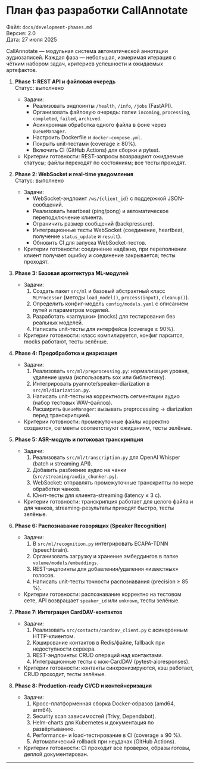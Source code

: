 # План фаз разработки CallAnnotate

Файл: `docs/development-phases.md`  
Версия: 2.0  
Дата: 27 июля 2025  

CallAnnotate — модульная система автоматической аннотации аудиозаписей. Каждая фаза — небольшая, измеримая итерация с чётким набором задач, критериев успешности и ожидаемых артефактов.

1. **Phase 1: REST API и файловая очередь**  
   Статус: выполнено  
   - Задачи:  
     - Реализовать эндпоинты `/health`, `/info`, `/jobs` (FastAPI).  
     - Организовать файловую очередь: папки `incoming`, `processing`, `completed`, `failed`, `archived`.  
     - Асинхронная обработка одного файла в фоне через `QueueManager`.  
     - Настроить Dockerfile и `docker-compose.yml`.  
     - Покрыть unit-тестами (coverage ≥ 80%).  
     - Включить CI (GitHub Actions) для сборки и pytest.  
   - Критерии готовности: REST-запросы возвращают ожидаемые статусы; файлы переходят по состояниям; все тесты проходят.

2. **Phase 2: WebSocket и real-time уведомления**  
   Статус: выполнено  
   - Задачи:  
     - WebSocket-эндпоинт `/ws/{client_id}` с поддержкой JSON-сообщений.  
     - Реализовать heartbeat (ping/pong) и автоматическое переподключение клиента.  
     - Ограничить размер сообщений (backpressure).  
     - Интеграционные тесты WebSocket (соединение, heartbeat, получение `status_update` и `result`).  
     - Обновить CI для запуска WebSocket-тестов.  
   - Критерии готовности: соединение надёжно, при переполнении клиент получает ошибку и соединение закрывается; тесты проходят.

3. **Phase 3: Базовая архитектура ML-модулей**  
   - Задачи:  
     1. Создать пакет `src/ml` и базовый абстрактный класс `MLProcessor` (методы `load_model()`, `process(input)`, `cleanup()`).  
     2. Определить конфиг-модель `config/models.yaml` с описанием путей и параметров моделей.  
     3. Разработать «заглушки» (mocks) для тестирования без реальных моделей.  
     4. Написать unit-тесты для интерфейса (coverage ≥ 90%).  
   - Критерии готовности: класс компилируется, конфиг парсится, mocks работают, тесты зелёные.

4. **Phase 4: Предобработка и диаризация**  
   - Задачи:  
     1. Реализовать `src/ml/preprocessing.py`: нормализация уровня, удаление шума (использовать sox или библиотеку).  
     2. Интегрировать pyannote/speaker-diarization в `src/ml/diarization.py`.  
     3. Написать unit-тесты на корректность сегментации аудио (набор тестовых WAV-файлов).  
     4. Расширить `QueueManager`: вызывать preprocessing → diarization перед транскрипцией.  
   - Критерии готовности: промежуточные файлы корректно создаются, сегменты соответствуют ожиданиям, тесты зелёные.

5. **Phase 5: ASR-модуль и потоковая транскрипция**  
   - Задачи:  
     1. Реализовать `src/ml/transcription.py` для OpenAI Whisper (batch и streaming API).  
     2. Добавить разбиение аудио на чанки (`src/streaming/audio_chunker.py`).  
     3. WebSocket: отправлять промежуточные транскрипты по мере обработки чанков.  
     4. Юнит-тесты для клиента-streaming (latency ≤ 3 с).  
   - Критерии готовности: транскрипция работает для целого файла и для чанков, streaming-результаты приходят быстро, тесты зелёные.

6. **Phase 6: Распознавание говорящих (Speaker Recognition)**  
   - Задачи:  
     1. В `src/ml/recognition.py` интегрировать ECAPA-TDNN (speechbrain).  
     2. Организовать загрузку и хранение эмбеддингов в папке `volume/models/embeddings`.  
     3. REST-эндпоинты для добавления/удаления «известных» голосов.  
     4. Написать unit-тесты точности распознавания (precision ≥ 85 %).  
   - Критерии готовности: распознавание корректно на тестовом сете, API возвращает `speaker_id` или `unknown`, тесты зелёные.

7. **Phase 7: Интеграция CardDAV-контактов**  
   - Задачи:  
     1. Реализовать `src/contacts/carddav_client.py` с асинхронным HTTP-клиентом.  
     2. Кэширование контактов в Redis/файле, fallback при недоступности сервера.  
     3. REST-эндпоинты: CRUD операций над контактами.  
     4. Интеграционные тесты с мок-CardDAV (pytest-aioresponses).  
   - Критерии готовности: контакты синхронизируются, кэш работает, CRUD проходит, тесты зелёные.

8. **Phase 8: Production-ready CI/CD и контейнеризация**  
    - Задачи:  
      1. Кросс-платформенная сборка Docker-образов (amd64, arm64).  
      2. Security scan зависимостей (Trivy, Dependabot).  
      3. Helm-charts для Kubernetes и документация по развёртыванию.  
      4. Performance- и load-тестирование в CI (coverage ≥ 90 %).  
      5. Автоматический rollback при неудачах (GitHub Actions).  
    - Критерии готовности: CI проходит все проверки, образы готовы, деплой документирован.

---
